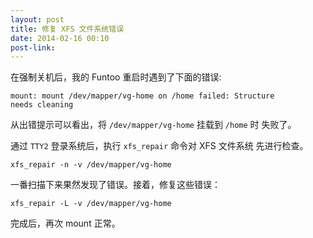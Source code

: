 ```yaml
---
layout: post
title: 修复 XFS 文件系统错误
date: 2014-02-16 00:10
post-link:
---
```


在强制关机后，我的 Funtoo 重启时遇到了下面的错误:

    mount: mount /dev/mapper/vg-home on /home failed: Structure
    needs cleaning

从出错提示可以看出，将 `/dev/mapper/vg-home` 挂载到 `/home` 时
失败了。

通过 `TTY2` 登录系统后，执行 `xfs_repair` 命令对 XFS 文件系统
先进行检查。

    xfs_repair -n -v /dev/mapper/vg-home

一番扫描下来果然发现了错误。接着，修复这些错误：

    xfs_repair -L -v /dev/mapper/vg-home

完成后，再次 mount 正常。
